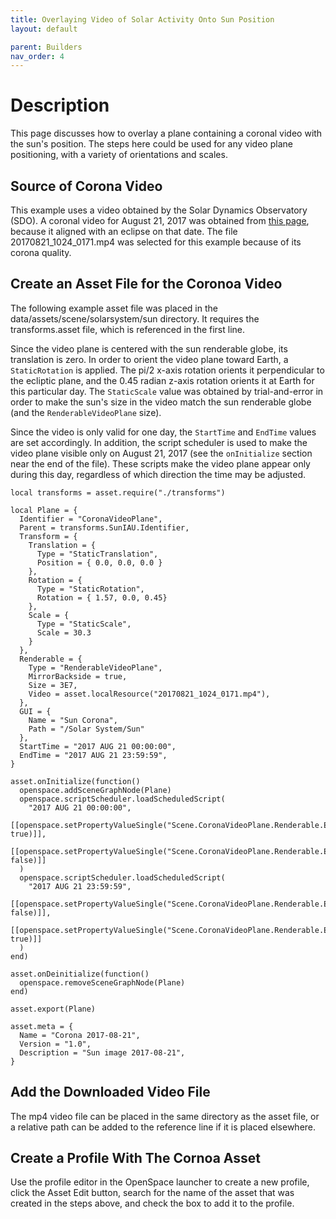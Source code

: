 ```yaml
---
title: Overlaying Video of Solar Activity Onto Sun Position
layout: default

parent: Builders
nav_order: 4
---
```


# Description
This page discusses how to overlay a plane containing a coronal video with the sun's position. The steps here could be used for any video plane positioning, with a variety of orientations and scales.

## Source of Corona Video
This example uses a video obtained by the Solar Dynamics Observatory (SDO). A coronal video for August 21, 2017 was obtained from [this page](https://sdo.gsfc.nasa.gov/assets/img/dailymov/2017/08/21/), because it aligned with an eclipse on that date. The file 20170821_1024_0171.mp4 was selected for this example because of its corona quality.

## Create an Asset File for the Coronoa Video
The following example asset file was placed in the data/assets/scene/solarsystem/sun directory. It requires the transforms.asset file, which is referenced in the first line.

Since the video plane is centered with the sun renderable globe, its translation is zero. In order to orient the video plane toward Earth, a `StaticRotation` is applied. The pi/2 x-axis rotation orients it perpendicular to the ecliptic plane, and the 0.45 radian z-axis rotation orients it at Earth for this particular day. The `StaticScale` value was obtained by trial-and-error in order to make the sun's size in the video match the sun renderable globe (and the `RenderableVideoPlane` size).

Since the video is only valid for one day, the `StartTime` and `EndTime` values are set accordingly. In addition, the script scheduler is used to make the video plane visible only on August 21, 2017 (see the `onInitialize` section near the end of the file). These scripts make the video plane appear only during this day, regardless of which direction the time may be adjusted.

```
local transforms = asset.require("./transforms")

local Plane = {
  Identifier = "CoronaVideoPlane",
  Parent = transforms.SunIAU.Identifier,
  Transform = {
    Translation = {
      Type = "StaticTranslation",
      Position = { 0.0, 0.0, 0.0 }
    },
    Rotation = {
      Type = "StaticRotation",
      Rotation = { 1.57, 0.0, 0.45}
    },
    Scale = {
      Type = "StaticScale",
      Scale = 30.3
    }
  },
  Renderable = {
    Type = "RenderableVideoPlane",
    MirrorBackside = true,
    Size = 3E7,
    Video = asset.localResource("20170821_1024_0171.mp4"),
  },
  GUI = {
    Name = "Sun Corona",
    Path = "/Solar System/Sun"
  },
  StartTime = "2017 AUG 21 00:00:00",
  EndTime = "2017 AUG 21 23:59:59",
}

asset.onInitialize(function()
  openspace.addSceneGraphNode(Plane)
  openspace.scriptScheduler.loadScheduledScript(
    "2017 AUG 21 00:00:00",
    [[openspace.setPropertyValueSingle("Scene.CoronaVideoPlane.Renderable.Enabled", true)]],
    [[openspace.setPropertyValueSingle("Scene.CoronaVideoPlane.Renderable.Enabled", false)]]
  )
  openspace.scriptScheduler.loadScheduledScript(
    "2017 AUG 21 23:59:59",
    [[openspace.setPropertyValueSingle("Scene.CoronaVideoPlane.Renderable.Enabled", false)]],
    [[openspace.setPropertyValueSingle("Scene.CoronaVideoPlane.Renderable.Enabled", true)]]
  )
end)

asset.onDeinitialize(function()
  openspace.removeSceneGraphNode(Plane)
end)

asset.export(Plane)

asset.meta = {
  Name = "Corona 2017-08-21",
  Version = "1.0",
  Description = "Sun image 2017-08-21",
}
```

## Add the Downloaded Video File
The mp4 video file can be placed in the same directory as the asset file, or a relative path can be added to the reference line if it is placed elsewhere.

## Create a Profile With The Cornoa Asset
Use the profile editor in the OpenSpace launcher to create a new profile, click the Asset Edit button, search for the name of the asset that was created in the steps above, and check the box to add it to the profile.

